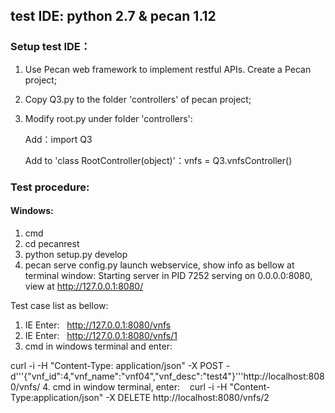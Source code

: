 ## test IDE: python 2.7 & pecan 1.12
### Setup test IDE：
1. Use Pecan web framework to implement restful APIs. Create a Pecan project;
2. Copy Q3.py to the folder 'controllers' of pecan project;
3. Modify root.py under folder 'controllers':

    Add：import Q3
    
    Add to 'class RootController(object)'：vnfs = Q3.vnfsController()

### Test procedure:
#### Windows:
1. cmd
2. cd pecanrest
3. python setup.py develop
4. pecan serve config.py
launch webservice, show info as bellow at terminal window:
Starting server in PID 7252
serving on 0.0.0.0:8080, view at http://127.0.0.1:8080/

Test case list as bellow:
1. IE Enter:   http://127.0.0.1:8080/vnfs
2. IE Enter:   http://127.0.0.1:8080/vnfs/1
3. cmd in windows terminal and enter:

curl -i -H "Content-Type: application/json" -X POST -d'''{"vnf_id":4,"vnf_name":"vnf04","vnf_desc":"test4"}'''http://localhost:8080/vnfs/
4. cmd in window terminal, enter:    curl -i -H "Content-Type:application/json" -X DELETE http://localhost:8080/vnfs/2
